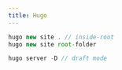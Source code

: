```yaml
---
title: Hugo
---
```


```js
hugo new site . // inside-root
hugo new site root-folder
```

```js
hugo server -D // draft mode
```
